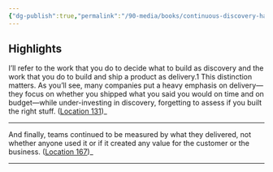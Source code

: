 ```yaml
---
{"dg-publish":true,"permalink":"/90-media/books/continuous-discovery-habits/","title":"Continuous Discovery Habits","tags":["book"]}
---
```



## Highlights
I’ll refer to the work that you do to decide what to build as discovery and the work that you do to build and ship a product as delivery.1 This distinction matters. As you’ll see, many companies put a heavy emphasis on delivery—they focus on whether you shipped what you said you would on time and on budget—while under-investing in discovery, forgetting to assess if you built the right stuff. ([Location 131](https://readwise.io/to_kindle?action=open&asin=B094PVB97X&location=131))_

----
And finally, teams continued to be measured by what they delivered, not whether anyone used it or if it created any value for the customer or the business. ([Location 167](https://readwise.io/to_kindle?action=open&asin=B094PVB97X&location=167))_

----

